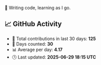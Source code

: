 🎱 Writing code, learning as I go.

## 📈 GitHub Activity

<!--START_STATS-->
- 🧮 Total contributions in last 30 days: **125**  
- 📆 Days counted: **30**  
- 📊 Average per day: **4.17**  
- 🕒 Last updated: **2025-06-29 18:15 UTC**
<!--END_STATS-->
